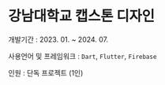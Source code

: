 # 강남대학교 캡스톤 디자인

개발기간 : 2023. 01. ~ 2024. 07.

사용언어 및 프레임워크 : `Dart`, `Flutter`, `Firebase`

인원 : 단독 프로젝트 (1인)
